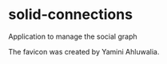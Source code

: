 # solid-connections
Application to manage the social graph

The favicon was created by Yamini Ahluwalia.
